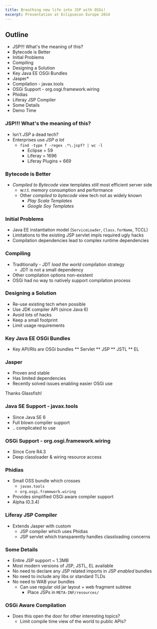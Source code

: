 ```yaml
---
title: Breathing new life into JSP with OSGi!
excerpt: Presentation at Eclipsecon Europe 2014
---
```


## Outline

* JSP!!! What's the meaning of this?
* Bytecode is Better
* Initial Problems
* Compiling
* Designing a Solution
* Key Java EE OSGi Bundles
* Jasper*
* Compilation - javax.tools
* OSGi Support - org.osgi.framework.wiring
* Phidias
* Liferay JSP Compiler
* Some Details
* Demo Time

### JSP!!! What's the meaning of this?

* Isn't *JSP* a dead tech?
* Enterprises use *JSP* *a lot*
  * `find -type f -regex .*\.jspf? | wc -l`
    * Eclipse = 59
    * Liferay = 1696
    * Liferay Plugins = 669

### Bytecode is Better

* *Compiled to Bytecode* view templates _still_ most efficient server side
  * w.r.t. memory consumption and performance
  * Other *_compiled to bytecode_* view tech not as widely known
    * *Play Scala Templates*
    * *Google Soy Templates*

### Initial Problems

* Java EE instantiation model (`ServiceLoader`, `Class.forName`, TCCL)
* Limitations to the existing JSP servlet impls required ugly hacks
* Compilation dependencies lead to complex runtime dependencies

### Compiling

* Traditionally - JDT *_load the world_* compilation strategy
  * JDT is not a small dependency
* Other compilation options non-existent
* OSGi had no way to natively support compilation process

### Designing a Solution

* Re-use existing tech when possible
* Use JDK compiler API (since Java 6)
* Avoid lots of hacks
* Keep a small footprint
* Limit usage requirements

### Key Java EE OSGi Bundles

* Key API/RIs are OSGi bundles
** Servlet
** JSP
** JSTL
** EL

### Jasper

* Proven and stable
* Has limited dependencies
* Recently solved issues enabling easier OSGi use

Thanks Glassfish!

### Java SE Support - javax.tools

* Since Java SE 6
* Full blown compiler support
* .. complicated to use

### OSGi Support - org.osgi.framework.wiring

* Since Core R4.3
* Deep classloader & wiring resource access

### Phidias

* Small OSS bundle which crosses
  * `javax.tools`
  * `org.osgi.framework.wiring`
* Provides simplified OSGi aware compiler support
* Alpha (0.3.4)

### Liferay JSP Compiler

* Extends Jasper with custom
  * JSP compiler which uses Phidias
  * JSP servlet which transparently handles classloading concerns

### Some Details

* Entire JSP support ~ 1.3MB
* Most modern versions of JSP, JSTL, EL available
* No need to declare any JSP related imports in JSP _enabled_ bundles
* No need to include any libs or standard TLDs
* No need to WAB your bundles
  * Can use regular old jar layout + web fragment subtree
    * Place JSPs in `META-INF/resources/`

### OSGi Aware Compilation

* Does this open the door for other interesting topics?
  * Limit compile time view of the world to public APIs?

